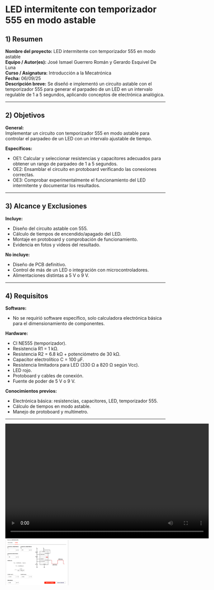 # LED intermitente con temporizador 555 en modo astable  

## 1) Resumen  
**Nombre del proyecto:** LED intermitente con temporizador 555 en modo astable  
**Equipo / Autor(es):** José Ismael Guerrero Román y Gerardo Esquivel De Luna  
**Curso / Asignatura:** Introducción a la Mecatrónica  
**Fecha:** 06/09/25  
**Descripción breve:** Se diseñó e implementó un circuito astable con el temporizador 555 para generar el parpadeo de un LED en un intervalo regulable de 1 a 5 segundos, aplicando conceptos de electrónica analógica.  

---

## 2) Objetivos  
**General:**  
Implementar un circuito con temporizador 555 en modo astable para controlar el parpadeo de un LED con un intervalo ajustable de tiempo.  

**Específicos:**  
- OE1: Calcular y seleccionar resistencias y capacitores adecuados para obtener un rango de parpadeo de 1 a 5 segundos.  
- OE2: Ensamblar el circuito en protoboard verificando las conexiones correctas.  
- OE3: Comprobar experimentalmente el funcionamiento del LED intermitente y documentar los resultados.  

---

## 3) Alcance y Exclusiones  
**Incluye:**  
- Diseño del circuito astable con 555.  
- Cálculo de tiempos de encendido/apagado del LED.  
- Montaje en protoboard y comprobación de funcionamiento.  
- Evidencia en fotos y videos del resultado.  

**No incluye:**  
- Diseño de PCB definitivo.  
- Control de más de un LED o integración con microcontroladores.  
- Alimentaciones distintas a 5 V o 9 V.  

---

## 4) Requisitos  
**Software:**  
- No se requirió software específico, solo calculadora electrónica básica para el dimensionamiento de componentes.  

**Hardware:**  
- CI NE555 (temporizador).  
- Resistencia R1 = 1 kΩ.  
- Resistencia R2 = 6.8 kΩ + potenciómetro de 30 kΩ.  
- Capacitor electrolítico C = 100 µF.  
- Resistencia limitadora para LED (330 Ω a 820 Ω según Vcc).  
- LED rojo.  
- Protoboard y cables de conexión.  
- Fuente de poder de 5 V o 9 V.  

**Conocimientos previos:**  
- Electrónica básica: resistencias, capacitores, LED, temporizador 555.  
- Cálculo de tiempos en modo astable.  
- Manejo de protoboard y multímetro.  

---
<video width="640" height="360" controls>
  <source src="../recursos/videos/intermitente.mp4" type="video/mp4">
  Tu navegador no soporta la reproducción de video.
</video>

<img src="../recursos/imgs/555.png" alt="Intermitente" width="200">



